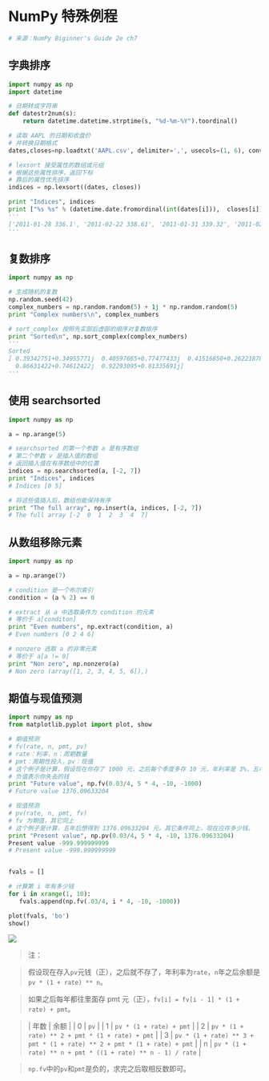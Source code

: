 # NumPy 特殊例程

```py
# 来源：NumPy Biginner's Guide 2e ch7
```

## 字典排序

```py
import numpy as np
import datetime

# 日期转成字符串
def datestr2num(s):
    return datetime.datetime.strptime(s, "%d-%m-%Y").toordinal()

# 读取 AAPL 的日期和收盘价
# 并转换日期格式
dates,closes=np.loadtxt('AAPL.csv', delimiter=',', usecols=(1, 6), converters={1:datestr2num}, unpack=True)

# lexsort 接受属性的数组或元组
# 根据这些属性排序，返回下标
# 靠后的属性优先排序
indices = np.lexsort((dates, closes))

print "Indices", indices
print ["%s %s" % (datetime.date.fromordinal(int(dates[i])),  closes[i]) for i in indices]
'''
['2011-01-28 336.1', '2011-02-22 338.61', '2011-01-31 339.32', '2011-02-23 342.62', '2011-02-24 342.88', '2011-02-03 343.44', '2011-02-02 344.32', '2011-02-01 345.03', '2011-02-04 346.5', '2011-03-10 346.67', '2011-02-25 348.16', '2011-03-01 349.31', '2011-02-18 350.56', '2011-02-07 351.88', '2011-03-11 351.99', '2011-03-02 352.12', '2011-03-09 352.47', '2011-02-28 353.21', '2011-02-10 354.54', '2011-02-08 355.2', '2011-03-07 355.36', '2011-03-08 355.76', '2011-02-11 356.85', '2011-02-09 358.16', '2011-02-17 358.3', '2011-02-14 359.18', '2011-03-03 359.56', '2011-02-15 359.9', '2011-03-04 360.0', '2011-02-16 363.13']
'''
```

## 复数排序

```py
import numpy as np

# 生成随机的复数
np.random.seed(42)
complex_numbers = np.random.random(5) + 1j * np.random.random(5)
print "Complex numbers\n", complex_numbers

# sort_complex 按照先实部后虚部的顺序对复数排序
print "Sorted\n", np.sort_complex(complex_numbers)
'''
Sorted
[ 0.39342751+0.34955771j  0.40597665+0.77477433j  0.41516850+0.26221878j
  0.86631422+0.74612422j  0.92293095+0.81335691j]
'''
```

## 使用 searchsorted

```py
import numpy as np

a = np.arange(5)

# searchsorted 的第一个参数 a 是有序数组
# 第二个参数 v 是插入值的数组
# 返回插入值在有序数组中的位置
indices = np.searchsorted(a, [-2, 7])
print "Indices", indices
# Indices [0 5]

# 将这些值插入后，数组也能保持有序
print "The full array", np.insert(a, indices, [-2, 7])
# The full array [-2  0  1  2  3  4  7]
```

## 从数组移除元素

```py
import numpy as np

a = np.arange(7)

# condition 是一个布尔索引
condition = (a % 2) == 0

# extract 从 a 中选取条件为 condition 的元素
# 等价于 a[conditon]
print "Even numbers", np.extract(condition, a)
# Even numbers [0 2 4 6]

# nonzero 选取 a 的非零元素
# 等价于 a[a != 0]
print "Non zero", np.nonzero(a)
# Non zero (array([1, 2, 3, 4, 5, 6]),)
```

## 期值与现值预测

```py
import numpy as np
from matplotlib.pyplot import plot, show

# 期值预测
# fv(rate, n, pmt, pv)
# rate：利率，n：周期数量
# pmt：周期性投入，pv：现值
# 这个例子是计算，假设现在你存了 1000 元，之后每个季度多存 10 元，年利率是 3%，五年之后你有多少钱。
# 负值表示你失去的钱
print "Future value", np.fv(0.03/4, 5 * 4, -10, -1000)
# Future value 1376.09633204

# 现值预测
# pv(rate, n, pmt, fv)
# fv 为期值，其它同上
# 这个例子是计算，五年后想得到 1376.09633204 元，其它条件同上，现在应存多少钱。
print "Present value", np.pv(0.03/4, 5 * 4, -10, 1376.09633204)
Present value -999.999999999
# Present value -999.999999999


fvals = []

# 计算第 i 年有多少钱
for i in xrange(1, 10):
   fvals.append(np.fv(.03/4, i * 4, -10, -1000))

plot(fvals, 'bo')
show()
```

![](http://upload-images.jianshu.io/upload_images/118142-327817cf12e45930.jpg)


> 注：

> 假设现在存入`pv`元钱（正），之后就不存了，年利率为`rate`，`n`年之后余额是`pv * (1 + rate) ** n`。

> 如果之后每年都往里面存 pmt 元（正），`fv[i] = fv[i - 1] * (1 + rate) + pmt`。

> | 年数 | 余额 |
> | 0 | `pv` |
> | 1 | `pv * (1 + rate) + pmt` |
> | 2 | `pv * (1 + rate) ** 2 + pmt * (1 + rate) + pmt` |
> | 3 | `pv * (1 + rate) ** 3 + pmt * (1 + rate) ** 2 + pmt * (1 + rate) + pmt` |
> | n | `pv * (1 + rate) ** n + pmt * ((1 + rate) ** n - 1) / rate` |

> `np.fv`中的`pv`和`pmt`是负的，求完之后取相反数即可。

